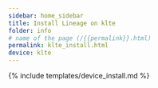 ```yaml
---
sidebar: home_sidebar
title: Install Lineage on klte
folder: info
# name of the page (/{{permalink}}.html)
permalink: klte_install.html
device: klte
---
```

{% include templates/device_install.md %}

